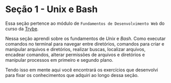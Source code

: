 # Seção 1 - Unix e Bash

Essa seção pertence ao módulo de `Fundamentos de Desenvolvimento Web` do curso da [Trybe](https://www.betrybe.com/).

Nessa seção aprendi sobre os fundamentos de _Unix_ e _Bash_. Como executar comandos no terminal para navegar entre diretórios, comandos para criar e manipular arquivos e diretórios, realizar buscas, localizar arquivos, encadear comandos, alterar permissões de arquivos e diretórios e manipular processos em primeiro e segundo plano.

Tendo isso em mente aqui você encontrará os exercícios que desenvolvi para fixar os conhecimentos que adquiri ao longo dessa seção.